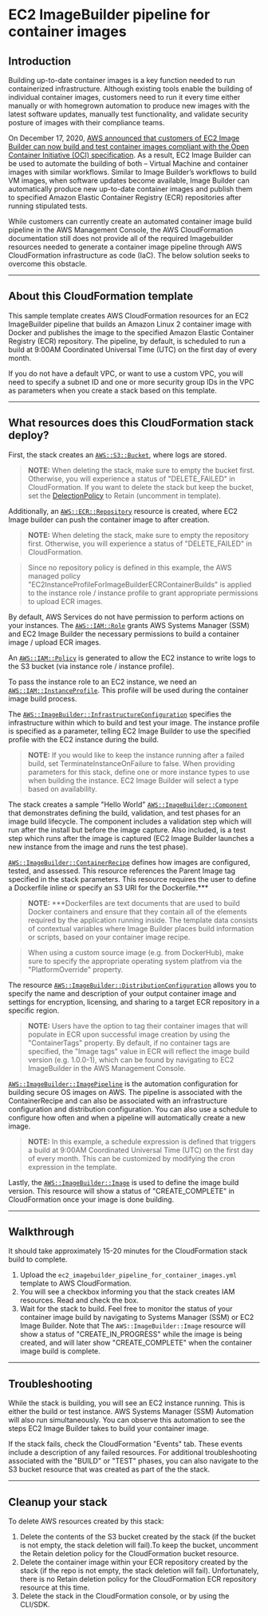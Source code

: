 # EC2 ImageBuilder pipeline for container images

## Introduction

Building up-to-date container images is a key function needed to run containerized infrastructure. Although existing tools enable the building of individual container images, customers need to run it every time either manually or with homegrown automation to produce new images with the latest software updates, manually test functionality, and validate security posture of images with their compliance teams.


On December 17, 2020, [AWS announced that customers of EC2 Image Builder can now build and test container images compliant with the Open Container Initiative (OCI) specification](https://aws.amazon.com/about-aws/whats-new/2020/12/ec2-image-builder-supports-container-images/). As a result, EC2 Image Builder can be used to automate the building of both – Virtual Machine and container images with similar workflows. Similar to Image Builder’s workflows to build VM images, when software updates become available, Image Builder can automatically produce new up-to-date container images and publish them to specified Amazon Elastic Container Registry (ECR) repositories after running stipulated tests.


While customers can currently create an automated container image build pipeline in the AWS Management Console, the AWS CloudFormation documentation still does not provide all of the required Imagebuilder resources needed to generate a container image pipeline through AWS CloudFormation infrastructure as code (IaC). The below solution seeks to overcome this obstacle. 
___

## About this CloudFormation template

This sample template creates AWS CloudFormation resources for an EC2 ImageBuilder pipeline that builds an Amazon Linux 2 container image with Docker and publishes the image to the specified Amazon Elastic Container Registry (ECR) repository. The pipeline, by default, is scheduled to run a build at 9:00AM Coordinated Universal Time (UTC) on the first day of every month.


If you do not have a default VPC, or want to use a custom VPC, you will need to specify a subnet ID and one or more security group IDs in the VPC as parameters when you create a stack based on this template.
___

## What resources does this CloudFormation stack deploy?

First, the stack creates an [`AWS::S3::Bucket`](https://docs.aws.amazon.com/AWSCloudFormation/latest/UserGuide/aws-properties-s3-bucket.html), where logs are stored.
> **NOTE:**
> When deleting the stack, make sure to empty the bucket first. Otherwise, you will experience a status of "DELETE_FAILED" in CloudFormation.
> If you want to delete the stack but keep the bucket, set the [DelectionPolicy](https://docs.aws.amazon.com/AWSCloudFormation/latest/UserGuide/aws-attribute-deletionpolicy.html) to Retain (uncomment in template).


Additionally, an [`AWS::ECR::Repository`](https://docs.aws.amazon.com/AWSCloudFormation/latest/UserGuide/aws-resource-ecr-repository.html) resource is created, where EC2 Image builder can push the container image to after creation.
> **NOTE:**
> When deleting the stack, make sure to empty the repository first. Otherwise, you will experience a status of "DELETE_FAILED" in CloudFormation.

> Since no repository policy is defined in this example, the AWS managed policy "EC2InstanceProfileForImageBuilderECRContainerBuilds" is applied to the instance role / instance profile to grant appropriate permissions to upload ECR images.


By default, AWS Services do not have permission to perform actions on your instances. 
The [`AWS::IAM::Role`](https://docs.aws.amazon.com/AWSCloudFormation/latest/UserGuide/aws-resource-iam-role.html) grants AWS Systems Manager (SSM) and EC2 Image Builder the necessary permissions to build a container image / upload ECR images.


An [`AWS::IAM::Policy`](https://docs.aws.amazon.com/AWSCloudFormation/latest/UserGuide/aws-resource-iam-policy.html) is generated to allow the EC2 instance to write logs to the S3 bucket (via instance role / instance profile).


To pass the instance role to an EC2 instance, we need an [`AWS::IAM::InstanceProfile`](https://docs.aws.amazon.com/AWSCloudFormation/latest/UserGuide/aws-resource-iam-instanceprofile.html). This profile will be used during the container image build process.


The [`AWS::ImageBuilder::InfrastructureConfiguration`](https://docs.aws.amazon.com/AWSCloudFormation/latest/UserGuide/aws-resource-imagebuilder-infrastructureconfiguration.html) specifies the infrastructure within which to build and test your image.
The instance profile is specified as a parameter, telling EC2 Image Builder to use the specified profile with the EC2 instance during the build.
> **NOTE:**
> If you would like to keep the instance running after a failed build, set TerminateInstanceOnFailure to false. When providing parameters for this stack, define one or more instance types to use when building the instance.
EC2 Image Builder will select a type based on availability.


The stack creates a sample "Hello World" [`AWS::ImageBuilder::Component`](https://docs.aws.amazon.com/AWSCloudFormation/latest/UserGuide/aws-resource-imagebuilder-component.html) that demonstrates defining the build, validation, and test phases for an image build lifecycle. 
The component includes a validation step which will run after the install but before the image capture. Also included, is a test step which runs after the image is captured (EC2 Image Builder launches a new instance from the image and runs the test phase).


[`AWS::ImageBuilder::ContainerRecipe`](https://docs.aws.amazon.com/AWSCloudFormation/latest/UserGuide/aws-resource-imagebuilder-containerrecipe.html) defines how images are configured, tested, and assessed. This resource references the Parent Image tag specified in the stack parameters.
This resource requires the user to define a Dockerfile inline or specify an S3 URI for the Dockerfile.***
> **NOTE:**
> ***Dockerfiles are text documents that are used to build Docker containers and ensure that they contain all of the elements required by the application running inside. The template data consists of contextual variables where Image Builder places build information or scripts, based on your container image recipe.

> When using a custom source image (e.g. from DockerHub), make sure to specify the appropriate operating system platfrom via the "PlatformOverride" property.


The resource [`AWS::ImageBuilder::DistributionConfiguration`](https://docs.aws.amazon.com/AWSCloudFormation/latest/UserGuide/aws-resource-imagebuilder-distributionconfiguration.html) allows you to specify the name and description of your output container image and settings for encryption, licensing, and sharing to a target ECR repository in a specific region.
> **NOTE:**
> Users have the option to tag their container images that will populate in ECR upon successful image creation by using the "ContainerTags" property. By default, if no container tags are specified, the "Image tags" value in ECR will reflect the image build version (e.g. 1.0.0-1), which can be found by navigating to EC2 ImageBuilder in the AWS Management Console.


[`AWS::ImageBuilder::ImagePipeline`](https://docs.aws.amazon.com/AWSCloudFormation/latest/UserGuide/aws-resource-imagebuilder-imagepipeline.html) is the automation configuration for building secure OS images on AWS. The pipeline is associated with the ContainerRecipe and can also be associated with an infrastructure configuration and distribution configuration. You can also use a schedule to configure how often and when a pipeline will automatically create a new image.
> **NOTE:**
> In this example, a schedule expression is defined that triggers a build at 9:00AM Coordinated Universal Time (UTC) on the first day of every month. This can be customized by modifying the cron expression in the template.


Lastly, the [`AWS::ImageBuilder::Image`](https://docs.aws.amazon.com/AWSCloudFormation/latest/UserGuide/aws-resource-imagebuilder-image.html) is used to define the image build version. This resource will show a status of "CREATE_COMPLETE" in CloudFormation once your image is done building.
___

## Walkthrough

It should take approximately 15-20 minutes for the CloudFormation stack build to complete.
1. Upload the `ec2_imagebuilder_pipeline_for_container_images.yml` template to AWS CloudFormation.
2. You will see a checkbox informing you that the stack creates IAM resources. Read and check the box.
3. Wait for the stack to build. Feel free to monitor the status of your container image build by navigating to Systems Manager (SSM) or EC2 Image Builder. Note that The `AWS::ImageBuilder::Image` resource will show a status of "CREATE_IN_PROGRESS" while the image is being created, and will later show "CREATE_COMPLETE" when the container image build is complete.
___

## Troubleshooting

While the stack is building, you will see an EC2 instance running. This is either the build or test instance. AWS Systems Manager (SSM) Automation will also run simultaneously. You can observe this automation to see the steps EC2 Image Builder takes to build your container image.


If the stack fails, check the CloudFormation "Events" tab. These events include a description of any failed resources. For additional troubleshooting associated with the "BUILD" or "TEST" phases, you can also navigate to the S3 bucket resource that was created as part of the the stack.
___

## Cleanup your stack

To delete AWS resources created by this stack:

1. Delete the contents of the S3 bucket created by the stack (if the bucket is not empty, the stack deletion will fail).To keep the bucket, uncomment the Retain deletion policy for the CloudFormation bucket resource.
2. Delete the container image within your ECR repository created by the stack (if the repo is not empty, the stack deletion will fail). Unfortunately, there is no Retain deletion policy for the CloudFormation ECR repository resource at this time.
3. Delete the stack in the CloudFormation console, or by using the CLI/SDK.
